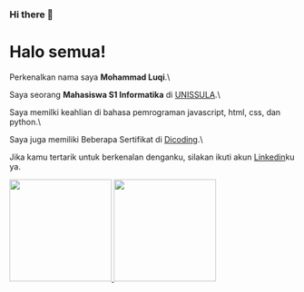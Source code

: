 ### Hi there 👋
# Halo semua! 

Perkenalkan nama saya **Mohammad Luqi**.\

Saya seorang **Mahasiswa S1 Informatika** di [UNISSULA](https://unissula.ac.id/).\

Saya memilki keahlian di bahasa pemrograman javascript, html, css, dan python.\

Saya juga memiliki Beberapa Sertifikat di [Dicoding](https://www.dicoding.com/).\

Jika kamu tertarik untuk berkenalan denganku, silakan ikuti akun [Linkedin](https://www.linkedin.com/in/mluqi10/)ku ya.

<p align="left">
<a href="https://github.com/mluqi">
<img height="180em" src="https://github-readme-stats-eight-theta.vercel.app/api?username=gilangadhan&show_icons=true&theme=algolia&include_all_commits=true&count_private=true"/>
<img height="180em" src="https://github-readme-stats-eight-theta.vercel.app/api/top-langs/?username=gilangadhan&layout=compact&langs_count=8&theme=algolia"/>
</a>
</p>

<!--
**mluqi/mluqi** is a ✨ _special_ ✨ repository because its `README.md` (this file) appears on your GitHub profile.

Here are some ideas to get you started:

- 🔭 I’m currently working on ...
- 🌱 I’m currently learning ...
- 👯 I’m looking to collaborate on ...
- 🤔 I’m looking for help with ...
- 💬 Ask me about ...
- 📫 How to reach me: ...
- 😄 Pronouns: ...
- ⚡ Fun fact: ...
-->
